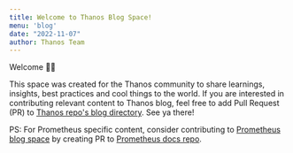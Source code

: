 ```yaml
---
title: Welcome to Thanos Blog Space!
menu: 'blog'
date: "2022-11-07"
author: Thanos Team
---
```


Welcome 👋🏼

This space was created for the Thanos community to share learnings, insights, best practices and cool things to the world. If you are interested in contributing relevant content to Thanos blog, feel free to add Pull Request (PR) to [Thanos repo's blog directory](http://github.com/thanos-io/thanos). See ya there!

PS: For Prometheus specific content, consider contributing to [Prometheus blog space](https://prometheus.io/blog/) by creating PR to [Prometheus docs repo](https://github.com/prometheus/docs/tree/main/content/blog).
